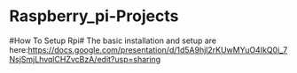 # Raspberry_pi-Projects
#How To Setup Rpi#
The basic installation and setup are here:https://docs.google.com/presentation/d/1d5A9hjl2rKUwMYuO4IkQ0i_7NsjSmjLhvqlCHZvcBzA/edit?usp=sharing
